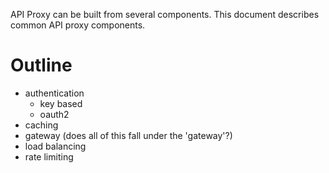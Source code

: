 API Proxy can be built from several components. This document describes common API proxy components.

# Outline
- authentication
  - key based
  - oauth2
- caching
- gateway (does all of this fall under the 'gateway'?)
- load balancing
- rate limiting
